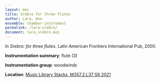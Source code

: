 ```yaml
---
layout: mei
title: Srebro for three flutes
author: Lara, Ana
ensemble: chamber-instrument
permalink: /lara-srebro/
document: lara_srebro.mei
---
```


In *Srebro: for three flutes.* Latin American Frontiers International Pub, 2000.

**Instrumentation summary**: flute (3)

**Instrumentation group**: woodwinds

**Location**: <a href="https://tufts.primo.exlibrisgroup.com/permalink/01TUN_INST/1kc9gia/alma991018728137103851" target="_blank">Music Library Stacks  M357.2.L37 S6 2021</a>
